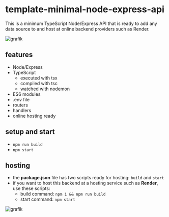 # template-minimal-node-express-api

This is a minimum TypeScript Node/Express API that is ready to add any data source to and host at online backend providers such as Render.

![grafik](https://github.com/edwardtanguay/template-minimal-node-express-api/assets/446574/16c00a5d-5587-489c-8d20-bcbfd8df1c22)

## features

- Node/Express
- TypeScript
  - executed with tsx
  - compiled with tsc
  - watched with nodemon
- ES6 modules
- .env file
- routers
- handlers
- online hosting ready

## setup and start
  - `npm run build` 
  - `npm start`

## hosting

- the **package.json** file has two scripts ready for hosting: `build` and `start`
- if you want to host this backend at a hosting service such as **Render**, use these scripts:
  - build command: `npm i && npm run build`
  - start command: `npm start`

![grafik](https://github.com/edwardtanguay/template-api-node-express-typescript-es6-modules-lowdb/assets/446574/4c57128a-c648-4c9a-9c3f-509fc1fb72aa)
